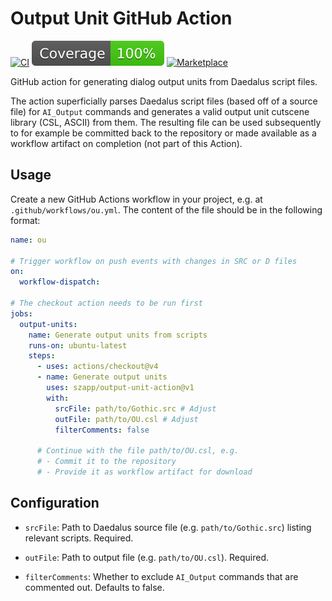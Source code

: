 # Output Unit GitHub Action

[![CI](https://github.com/szapp/output-unit-action/actions/workflows/ci.yml/badge.svg)](https://github.com/szapp/output-unit-action/actions/workflows/ci.yml)
[![Coverage](badges/coverage.svg)](https://github.com/szapp/output-unit-action/actions/workflows/ci.yml)
[![Marketplace](https://img.shields.io/github/v/release/szapp/output-unit-action?logo=githubactions&logoColor=white&label=marketplace)](https://github.com/marketplace/actions/output-unit-action)

GitHub action for generating dialog output units from Daedalus script files.

The action superficially parses Daedalus script files (based off of a source file) for `AI_Output` commands and generates a valid output unit cutscene library (CSL, ASCII) from them. The resulting file can be used subsequently to for example be committed back to the repository or made available as a workflow artifact on completion (not part of this Action).

## Usage

Create a new GitHub Actions workflow in your project, e.g. at `.github/workflows/ou.yml`.
The content of the file should be in the following format:

```yaml
name: ou

# Trigger workflow on push events with changes in SRC or D files
on:
  workflow-dispatch:

# The checkout action needs to be run first
jobs:
  output-units:
    name: Generate output units from scripts
    runs-on: ubuntu-latest
    steps:
      - uses: actions/checkout@v4
      - name: Generate output units
        uses: szapp/output-unit-action@v1
        with:
          srcFile: path/to/Gothic.src # Adjust
          outFile: path/to/OU.csl # Adjust
          filterComments: false

      # Continue with the file path/to/OU.csl, e.g.
      # - Commit it to the repository
      # - Provide it as workflow artifact for download
```

## Configuration

- `srcFile`:
  Path to Daedalus source file (e.g. `path/to/Gothic.src`) listing relevant scripts.
  Required.

- `outFile`:
  Path to output file (e.g. `path/to/OU.csl`).
  Required.

- `filterComments`:
  Whether to exclude `AI_Output` commands that are commented out.
  Defaults to false.
